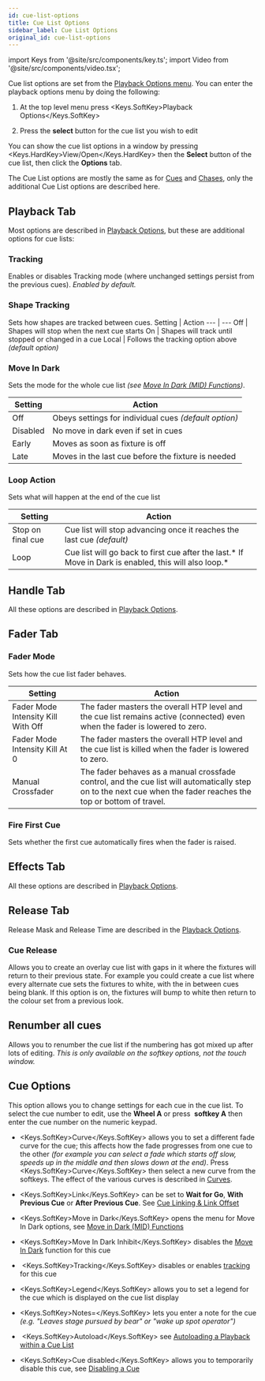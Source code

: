 ```yaml
---
id: cue-list-options
title: Cue List Options
sidebar_label: Cue List Options
original_id: cue-list-options
---
```


import Keys from '@site/src/components/key.ts';
import Video from '@site/src/components/video.tsx';

Cue list options are set from the [Playback Options menu](../cues/playback-options.md). You can enter
the playback options menu by doing the following:

1. At the top level menu press <Keys.SoftKey>Playback Options</Keys.SoftKey>

2. Press the <strong>select</strong> button for the cue list you wish to edit

You can show the cue list options in a window by pressing <Keys.HardKey>View/Open</Keys.HardKey>
then the <strong>Select</strong> button of the cue list, then click the <strong>Options</strong> tab.

The Cue List options are mostly the same as for [Cues](../cues/playback-options.md) and [Chases](../chases/chase-options.md), only
the additional Cue List options are described here.

## Playback Tab

Most options are described in [Playback Options](../cues/playback-options.md), but these
are additional options for cue lists:

### Tracking
Enables or disables Tracking mode (where unchanged
settings persist from the previous cues). *Enabled by default.*

### Shape Tracking
Sets how shapes are tracked between cues.
Setting | Action
--- | ---
Off | Shapes will stop when the next cue starts
On | Shapes will track until stopped or changed in a cue
Local | Follows the tracking option above *(default option)*

### Move In Dark
Sets the mode for the whole cue list *(see [Move In Dark (MID) Functions](cue-list-playback.md#move-in-dark-mid-functions))*.

Setting | Action
--- | ---
Off | Obeys settings for individual cues *(default option)*
Disabled | No move in dark even if set in cues
Early | Moves as soon as fixture is off
Late | Moves in the last cue before the fixture is needed

### Loop Action
Sets what will happen at the end of the cue list

Setting | Action
--- | ---
Stop on final cue | Cue list will stop advancing once it reaches the last cue *(default)*
Loop | Cue list will go back to first cue after the last.* If Move in Dark is enabled, this will also loop.*

## Handle Tab

All these options are described in [Playback Options](../cues/playback-options.md#handle-tab).

## Fader Tab

### Fader Mode
Sets how the cue list fader behaves.

Setting | Action
--- | ---
Fader Mode Intensity Kill With Off | The fader masters the overall HTP level and the cue list remains active (connected) even when the fader is lowered to zero.
Fader Mode Intensity Kill At 0 | The fader masters the overall HTP level and the cue list is killed when the fader is lowered to zero.
Manual Crossfader | The fader behaves as a manual crossfade control, and the cue list will automatically step on to the next cue when the fader reaches the top or bottom of travel.

### Fire First Cue
Sets whether the first cue automatically fires when
the fader is raised.

## Effects Tab

All these options are described in [Playback Options](../cues/playback-options.md#effects-tab).

## Release Tab

Release Mask and Release Time are described in the [Playback Options](../cues/playback-options.md#release-tab).

### Cue Release
Allows you to create an overlay cue list with gaps in
it where the fixtures will return to their previous state. For example
you could create a cue list where every alternate cue sets the fixtures
to white, with the in between cues being blank. If this option is on,
the fixtures will bump to white then return to the colour set from a
previous look.

## Renumber all cues

Allows you to renumber the cue list if the numbering has got mixed up
after lots of editing. *This is only available on the softkey options,
not the touch window.*

## Cue Options

This option allows you to change settings for each cue in the cue list.
To select the cue number to edit, use the <strong>Wheel A</strong> or press
&nbsp;<strong>softkey A</strong> then enter the cue number on the numeric keypad.

-   <Keys.SoftKey>Curve</Keys.SoftKey> allows you to set a different fade curve for the cue; this
    affects how the fade progresses from one cue to the other *(for
    example you can select a fade which starts off slow, speeds up in
    the middle and then slows down at the end)*. Press <Keys.SoftKey>Curve</Keys.SoftKey> then
    select a new curve from the softkeys. The effect of the various
    curves is described in [Curves](../system-settings/curves.md).

-   <Keys.SoftKey>Link</Keys.SoftKey> can be set to <strong>Wait for Go</strong>, <strong>With Previous Cue</strong> or **After
    Previous Cue**. See [Cue Linking & Link Offset](cue-list-timing.md#cue-linking--link-offset)

-   <Keys.SoftKey>Move in Dark</Keys.SoftKey> opens the menu for Move In Dark options, see
    [Move in Dark (MID) Functions](cue-list-playback.md#move-in-dark-mid-functions)

-   <Keys.SoftKey>Move In Dark Inhibit</Keys.SoftKey> disables the
    [Move In Dark](cue-list-playback.md#move-in-dark-mid-functions) function for this
    cue

-   &nbsp;<Keys.SoftKey>Tracking</Keys.SoftKey> disables or enables [tracking](cue-list-playback.md#tracking) for this cue

-   <Keys.SoftKey>Legend</Keys.SoftKey> allows you to set a legend for the cue which is displayed
    on the cue list display

-   <Keys.SoftKey>Notes=</Keys.SoftKey> lets you enter a note for the cue *(e.g. "Leaves stage pursued
    by bear" or "wake up spot operator")*

-   &nbsp;<Keys.SoftKey>Autoload</Keys.SoftKey> see [Autoloading a Playback within a Cue List](creating-a-cue-list.md#autoloading-a-playback-within-a-cue-list)

-   <Keys.SoftKey>Cue disabled</Keys.SoftKey> allows you to temporarily disable this cue, see
    [Disabling a Cue](editing-cue-lists.md#disabling-a-cue)
